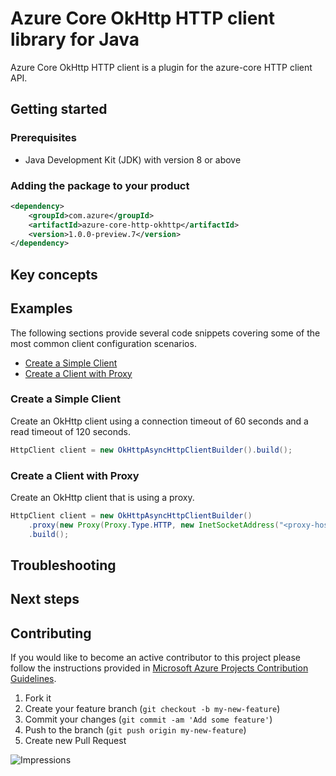 # Azure Core OkHttp HTTP client library for Java

Azure Core OkHttp HTTP client is a plugin for the azure-core HTTP client API. 

## Getting started

### Prerequisites

- Java Development Kit (JDK) with version 8 or above

### Adding the package to your product

```xml
<dependency>
    <groupId>com.azure</groupId>
    <artifactId>azure-core-http-okhttp</artifactId>
    <version>1.0.0-preview.7</version>
</dependency>
```

## Key concepts

## Examples

The following sections provide several code snippets covering some of the most common client configuration scenarios.

- [Create a Simple Client](#create-a-simple-client)
- [Create a Client with Proxy](#create-a-client-with-proxy)

### Create a Simple Client

Create an OkHttp client using a connection timeout of 60 seconds and a read timeout of 120 seconds.

```java
HttpClient client = new OkHttpAsyncHttpClientBuilder().build();
```

### Create a Client with Proxy

Create an OkHttp client that is using a proxy.

```java
HttpClient client = new OkHttpAsyncHttpClientBuilder()
    .proxy(new Proxy(Proxy.Type.HTTP, new InetSocketAddress("<proxy-host>", 8888)))
    .build();
```

## Troubleshooting

## Next steps

## Contributing

If you would like to become an active contributor to this project please follow the instructions provided in [Microsoft
Azure Projects Contribution Guidelines](http://azure.github.io/guidelines.html).

1. Fork it
1. Create your feature branch (`git checkout -b my-new-feature`)
1. Commit your changes (`git commit -am 'Add some feature'`)
1. Push to the branch (`git push origin my-new-feature`)
1. Create new Pull Request

![Impressions](https://azure-sdk-impressions.azurewebsites.net/api/impressions/azure-sdk-for-java/sdk/core/azure-core-http-okhttp/README.png)
